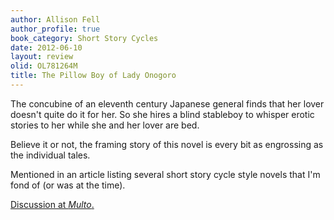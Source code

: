 ```yaml
---
author: Allison Fell
author_profile: true
book_category: Short Story Cycles
date: 2012-06-10
layout: review
olid: OL781264M
title: The Pillow Boy of Lady Onogoro
---
```


The concubine of an eleventh century Japanese general finds that her lover doesn't quite do it for her. So she hires a blind stableboy to whisper erotic stories to her while she and her lover are bed. 

Believe it or not, the framing story of this novel is every bit as engrossing as the individual tales. 

Mentioned in an article listing several short story cycle style novels that I'm fond of (or was at the time).

[Discussion at *Multo*.](https://multoghost.wordpress.com/2012/06/10/stories-for-the-short-attention-span/)